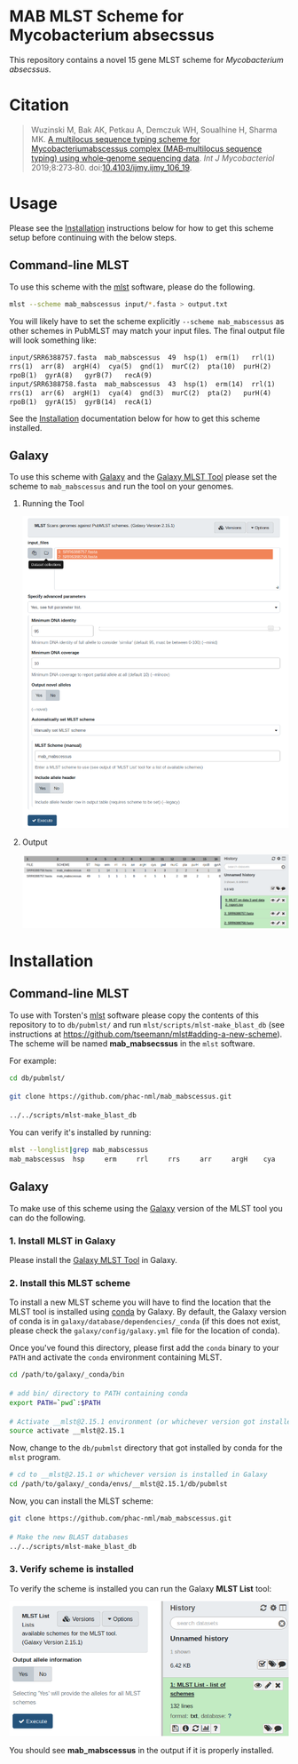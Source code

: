# MAB MLST Scheme for Mycobacterium absecssus

This repository contains a novel 15 gene MLST scheme for *Mycobacterium absecssus*.

# Citation

> Wuzinski M, Bak AK, Petkau A, Demczuk WH, Soualhine H, Sharma MK. [A multilocus sequence typing scheme for Mycobacteriumabscessus complex (MAB‑multilocus sequence typing) using whole‑genome sequencing data](http://www.ijmyco.org/tocd.asp?2019/8/3/273/266485/0). *Int J Mycobacteriol* 2019;8:273‑80. doi:[10.4103/ijmy.ijmy_106_19](https://doi.org/10.4103/ijmy.ijmy_106_19).

# Usage

Please see the [Installation][installation] instructions below for how to get this scheme setup before continuing with the below steps.

## Command-line MLST

To use this scheme with the [mlst][] software, please do the following.

```bash
mlst --scheme mab_mabscessus input/*.fasta > output.txt
```

You will likely have to set the scheme explicitly `--scheme mab_mabscessus` as other schemes in PubMLST may match your input files. The final output file will look something like:

```
input/SRR6388757.fasta  mab_mabscessus  49  hsp(1)  erm(1)   rrl(1)  rrs(1)  arr(8)  argH(4)  cya(5)  gnd(1)  murC(2)  pta(10)  purH(2)  rpoB(1)  gyrA(8)   gyrB(7)   recA(9)
input/SRR6388758.fasta  mab_mabscessus  43  hsp(1)  erm(14)  rrl(1)  rrs(1)  arr(6)  argH(1)  cya(4)  gnd(3)  murC(2)  pta(2)   purH(4)  rpoB(1)  gyrA(15)  gyrB(14)  recA(1)
```

See the [Installation][installation] documentation below for how to get this scheme installed.

## Galaxy

To use this scheme with [Galaxy][galaxy] and the [Galaxy MLST Tool][galaxy-mlst]  please set the scheme to `mab_mabscessus` and run the tool on your genomes.

1. Running the Tool

    ![galaxy-mlst-tool.png][]

2. Output

    ![galaxy-output.png][]

# Installation

## Command-line MLST

To use with Torsten's [mlst][] software please copy the contents of this repository to to `db/pubmlst/` and run `mlst/scripts/mlst-make_blast_db` (see instructions at <https://github.com/tseemann/mlst#adding-a-new-scheme>). The scheme will be named **mab_mabsecssus** in the `mlst` software.

For example:

```bash
cd db/pubmlst/

git clone https://github.com/phac-nml/mab_mabscessus.git

../../scripts/mlst-make_blast_db
```

You can verify it's installed by running:

```bash
mlst --longlist|grep mab_mabscessus
mab_mabscessus  hsp     erm     rrl     rrs     arr     argH    cya     gnd     murC    pta     purH    rpoB    gyrA    gyrB    recA
```

## Galaxy

To make use of this scheme using the [Galaxy][galaxy] version of the MLST tool you can do the following.

### 1. Install MLST in Galaxy

Please install the [Galaxy MLST Tool][galaxy-mlst] in Galaxy.

### 2. Install this MLST scheme

To install a new MLST scheme you will have to find the location that the MLST tool is installed using [conda][] by Galaxy. By default, the Galaxy version of conda is in `galaxy/database/dependencies/_conda` (if this does not exist, please check the `galaxy/config/galaxy.yml` file for the location of conda).

Once you've found this directory, please first add the `conda` binary to your `PATH` and activate the `conda` environment containing MLST.

```bash
cd /path/to/galaxy/_conda/bin

# add bin/ directory to PATH containing conda
export PATH=`pwd`:$PATH

# Activate __mlst@2.15.1 environment (or whichever version got installed by Galaxy)
source activate __mlst@2.15.1
```

Now, change to the `db/pubmlst` directory that got installed by conda for the `mlst` program.

```bash
# cd to __mlst@2.15.1 or whichever version is installed in Galaxy
cd /path/to/galaxy/_conda/envs/__mlst@2.15.1/db/pubmlst
```

Now, you can install the MLST scheme:

```bash
git clone https://github.com/phac-nml/mab_mabscessus.git

# Make the new BLAST databases
../../scripts/mlst-make_blast_db
```

### 3. Verify scheme is installed

To verify the scheme is installed you can run the Galaxy **MLST List** tool:

![galaxy-mlst-list.png][]

You should see **mab_mabscessus** in the output if it is properly installed.

[installation]: #installation
[mlst]: https://github.com/tseemann/mlst
[conda]: https://bioconda.github.io/
[galaxy]: https://galaxyproject.org/
[galaxy-mlst]: https://toolshed.g2.bx.psu.edu/view/iuc/mlst/1f5641a52664
[galaxy-mlst-list.png]: doc/images/galaxy-mlst-list.png
[galaxy-mlst-tool.png]: doc/images/galaxy-mlst-tools.png
[galaxy-output.png]: doc/images/galaxy-output.png
